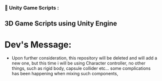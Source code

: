 ### 🔨 Unity Game Scripts :
3D Game Scripts using Unity Engine
---

<h1>Dev's Message:</h1>

- Upon further consideration, this repository will be deleted and will add a new one, but this time i will be using Character controller, no other things, such as rigid body, capsule collider etc... some complications has been happening when mixing such components,

